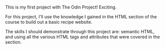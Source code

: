 This is my first project with The Odin Project! Exciting.

For this project, I'll use the knowledge I gained in the HTML section of the course to build out a basic recipe website.

The skills I should demonstrate through this project are: semantic HTML, and using all the various HTML tags and attributes that were covered in the section.
